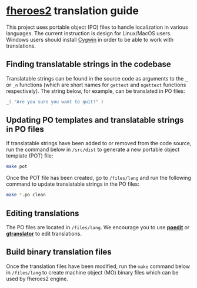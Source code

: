 # [**fheroes2**](README.md) translation guide

This project uses portable object (PO) files to handle localization in various languages. The current instruction is design for Linux/MacOS users. Windows users should install [Cygwin](https://www.cygwin.com/) in order to be able to work with translations.

## Finding translatable strings in the codebase

Translatable strings can be found in the source code as arguments to the `_` or `_n` functions (which are short names for `gettext` and `ngettext` functions respectively). The string below, for example, can be translated in PO files:

```cpp
_( "Are you sure you want to quit?" )
```

## Updating PO templates and translatable strings in PO files

If translatable strings have been added to or removed from the code source, run the command below in `/src/dist` to generate a new portable object template (POT) file:

```bash
make pot
```

Once the POT file has been created, go to `/files/lang` and run the following command to update translatable strings in the PO files:

```bash
make *.po clean
```

## Editing translations

The PO files are located in `/files/lang`. We encourage you to use [**poedit**](https://poedit.net/) or [**gtranslator**](https://wiki.gnome.org/Apps/Gtranslator) to edit translations.

## Build binary translation files

Once the translation files have been modified, run the `make` command below in `/files/lang` to create machine object (MO) binary files which can be used by fheroes2 engine.

